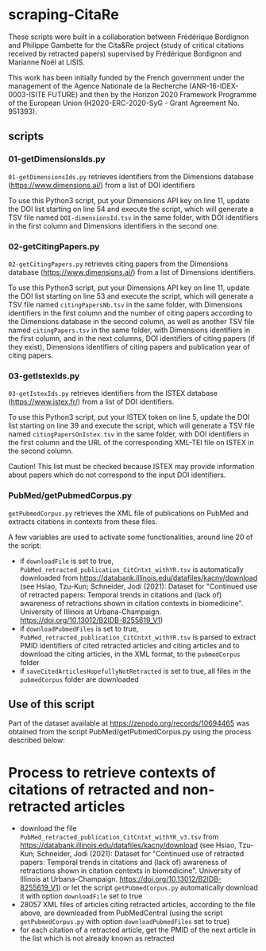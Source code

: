 # scraping-CitaRe

These scripts were built in a collaboration between Frédérique Bordignon and Philippe Gambette for the Cita&Re project (study of critical citations received by retracted papers) supervised by Frédérique Bordignon and Marianne Noël at LISIS.

This work has been initially funded by the French government under the management of the Agence Nationale de la Recherche (ANR-16-IDEX-0003-ISITE FUTURE) and then by the Horizon 2020 Framework Programme of the European Union (H2020-ERC-2020-SyG - Grant Agreement No. 951393).

## scripts

### 01-getDimensionsIds.py

`01-getDimensionsIds.py` retrieves identifiers from the Dimensions database (https://www.dimensions.ai/) from a list of DOI identifiers

To use this Python3 script, put your Dimensions API key on line 11, update the DOI list starting on line 54 and execute the script, which will generate a TSV file named `DOI-dimensionsId.tsv` in the same folder, with DOI identifiers in the first column and Dimensions identifiers in the second one.

### 02-getCitingPapers.py

`02-getCitingPapers.py` retrieves citing papers from the Dimensions database (https://www.dimensions.ai/) from a list of Dimensions identifiers.

To use this Python3 script, put your Dimensions API key on line 11, update the DOI list starting on line 53 and execute the script, which will generate a TSV file named `citingPapersNb.tsv` in the same folder, with Dimensions identifiers in the first column and the number of citing papers according to the Dimensions database in the second column, as well as another TSV file named `citingPapers.tsv` in the same folder, with Dimensions identifiers in the first column, and in the next columns, DOI identifiers of citing papers (if they exist), Dimensions identifiers of citing papers and publication year of citing papers.

### 03-getIstexIds.py

`03-getIstexIds.py` retrieves identifiers from the ISTEX database (https://www.istex.fr/) from a list of DOI identifiers.

To use this Python3 script, put your ISTEX token on line 5, update the DOI list starting on line 39 and execute the script, which will generate a TSV file named `citingPapersOnIstex.tsv` in the same folder, with DOI identifiers in the first column and the URL of the corresponding XML-TEI file on ISTEX in the second column.

Caution! This list must be checked because ISTEX may provide information about papers which do not correspond to the input DOI identifiers.

### PubMed/getPubmedCorpus.py

`getPubmedCorpus.py` retrieves the XML file of publications on PubMed and extracts citations in contexts from these files.

A few variables are used to activate some functionalities, around line 20 of the script:
* if `downloadFile` is set to true, `PubMed_retracted_publication_CitCntxt_withYR.tsv` is automatically downloaded from https://databank.illinois.edu/datafiles/kacny/download (see Hsiao, Tzu-Kun; Schneider, Jodi (2021): Dataset for "Continued use of retracted papers: Temporal trends in citations and (lack of) awareness of retractions shown in citation contexts in biomedicine". University of Illinois at Urbana-Champaign. https://doi.org/10.13012/B2IDB-8255619_V1)
* if `downloadPubmedFiles` is set to true, `PubMed_retracted_publication_CitCntxt_withYR.tsv` is parsed to extract PMID identifiers of cited retracted articles and citing articles and to download the citing articles, in the XML format, to the `pubmedCorpus` folder
* if `saveCitedArticlesHopefullyNotRetracted` is set to true, all files in the `pubmedCorpus` folder are downloaded


## Use of this script

Part of the dataset available at https://zenodo.org/records/10694465 was obtained from the script PubMed/getPubmedCorpus.py using the process described below:

# Process to retrieve contexts of citations of retracted and non-retracted articles

* download the file `PubMed_retracted_publication_CitCntxt_withYR_v3.tsv` from https://databank.illinois.edu/datafiles/kacny/download (see Hsiao, Tzu-Kun; Schneider, Jodi (2021): Dataset for "Continued use of retracted papers: Temporal trends in citations and (lack of) awareness of retractions shown in citation contexts in biomedicine". University of Illinois at Urbana-Champaign. https://doi.org/10.13012/B2IDB-8255619_V1) or let the script `getPubmedCorpus.py` automatically download it with option `downloadFile` set to true
* 28057 XML files of articles citing retracted articles, according to the file above, are downloaded from PubMedCentral (using the script `getPubmedCorpus.py` with option `downloadPubmedFiles` set to true)
* for each citation of a retracted article, get the PMID of the next article in the list which is not already known as retracted 
